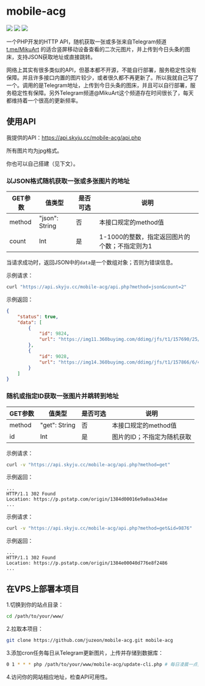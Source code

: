 # mobile-acg

![](https://badgen.net/badge/PHP/%3E=7.1/blue)
![](https://badgen.net/badge/php_extension/pdo_sqlite/blue)
![](https://badgen.net/badge/license/MIT/green)

一个PHP开发的HTTP API，随机获取一张或多张来自Telegram频道 [t.me/MikuArt](https://t.me/MikuArt) 的适合竖屏移动设备查看的二次元图片，并上传到今日头条的图床，支持JSON获取地址或直接跳转。

网络上其实有很多类似的API，但基本都不开源，不能自行部署，服务稳定性没有保障。并且许多接口内置的图片较少，或者很久都不再更新了。所以我就自己写了一个。调用的是Telegram地址，上传到今日头条的图床，并且可以自行部署，服务稳定性有保障。另外Telegram频道@MikuArt这个频道存在时间很长了，每天都维持着一个很高的更新频率。

## 使用API

我提供的API：<https://api.skyju.cc/mobile-acg/api.php>

所有图片均为jpg格式。

你也可以自己搭建（见下文）。

### 以JSON格式随机获取一张或多张图片的地址

| GET参数 | 值类型         | 是否可选 | 说明                                          |
| ------- | -------------- | -------- | --------------------------------------------- |
| method  | "json": String | 否       | 本接口规定的method值                          |
| count   | Int            | 是       | 1-1000的整数，指定返回图片的个数；不指定则为1 |

当请求成功时，返回JSON中的`data`是一个数组对象；否则为错误信息。

示例请求：

```bash
curl "https://api.skyju.cc/mobile-acg/api.php?method=json&count=2"
```

示例返回：

```json
{
    "status": true,
    "data": [
        {
            "id": 9824,
            "url": "https://img11.360buyimg.com/ddimg/jfs/t1/157690/25/4215/76309/600a8e64Ec3ca56f7/f41912b4f6a6be9f.jpg"
        },
        {
            "id": 9028,
            "url": "https://img14.360buyimg.com/ddimg/jfs/t1/157866/6/4622/87677/600a8f73E3c156e23/b20bdc78aed0212d.jpg"
        }
    ]
}
```

### 随机或指定ID获取一张图片并跳转到地址

| GET参数 | 值类型        | 是否可选 | 说明                       |
| ------- | ------------- | -------- | -------------------------- |
| method  | "get": String | 否       | 本接口规定的method值       |
| id      | Int           | 是       | 图片的ID；不指定为随机获取 |

示例请求：

```bash
curl -v "https://api.skyju.cc/mobile-acg/api.php?method=get"
```

示例返回：

```
...
HTTP/1.1 302 Found
Location: https://p.pstatp.com/origin/1384d00016e9a0aa34dae
...
```

示例请求：

```bash
curl -v "https://api.skyju.cc/mobile-acg/api.php?method=get&id=9876"
```

示例返回：

```
...
HTTP/1.1 302 Found
Location: https://p.pstatp.com/origin/1384e00040d776e8f2486
...
```

## 在VPS上部署本项目

1.切换到你的站点目录：

```bash
cd /path/to/your/www/
```

2.拉取本项目：

```bash
git clone https://github.com/juzeon/mobile-acg.git mobile-acg
```

3.添加cron任务每日从Telegram更新图片，上传并存储到数据库：

```bash
0 1 * * * php /path/to/your/www/mobile-acg/update-cli.php # 每日凌晨一点更新
```

4.访问你的网站相应地址，检查API可用性。